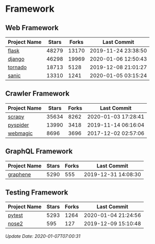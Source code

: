 # Framework

## Web Framework

| Project Name | Stars | Forks | Last Commit |
| ------------ | ----- | ----- | ----------- |
| [flask](https://github.com/pallets/flask) | 48279 | 13170 | 2019-11-24 23:38:50 |
| [django](https://github.com/django/django) | 46298 | 19969 | 2020-01-06 12:50:43 |
| [tornado](https://github.com/tornadoweb/tornado) | 18713 | 5128 | 2019-12-08 21:01:27 |
| [sanic](https://github.com/huge-success/sanic) | 13310 | 1241 | 2020-01-05 03:15:24 |

## Crawler Framework

| Project Name | Stars | Forks | Last Commit |
| ------------ | ----- | ----- | ----------- |
| [scrapy](https://github.com/scrapy/scrapy) | 35634 | 8262 | 2020-01-03 17:28:41 |
| [pyspider](https://github.com/binux/pyspider) | 13990 | 3418 | 2019-11-14 06:16:04 |
| [webmagic](https://github.com/code4craft/webmagic) | 8696 | 3696 | 2017-12-02 02:57:06 |

## GraphQL Framework

| Project Name | Stars | Forks | Last Commit |
| ------------ | ----- | ----- | ----------- |
| [graphene](https://github.com/graphql-python/graphene) | 5290 | 555 | 2019-12-31 14:08:30 |

## Testing Framework

| Project Name | Stars | Forks | Last Commit |
| ------------ | ----- | ----- | ----------- |
| [pytest](https://github.com/pytest-dev/pytest) | 5293 | 1264 | 2020-01-04 21:24:56 |
| [nose2](https://github.com/nose-devs/nose2) | 595 | 127 | 2019-12-09 15:10:48 |

*Update Date: 2020-01-07T07:00:31*